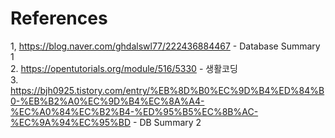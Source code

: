 # References
1, https://blog.naver.com/ghdalswl77/222436884467 - Database Summary 1 <br>
2. https://opentutorials.org/module/516/5330 - 생활코딩 <br>
3. https://bjh0925.tistory.com/entry/%EB%8D%B0%EC%9D%B4%ED%84%B0-%EB%B2%A0%EC%9D%B4%EC%8A%A4-%EC%A0%84%EC%B2%B4-%ED%95%B5%EC%8B%AC-%EC%9A%94%EC%95%BD - DB Summary 2
